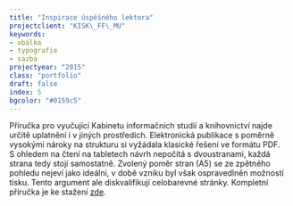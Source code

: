 ```yaml
---
title: "Inspirace úspěšného lektora"
projectclient: "KISK\_FF\_MU"
keywords: 
- obálka
- typografie
- sazba
projectyear: "2015"
class: "portfolio"
draft: false
index: 5
bgcolor: "#0159c5"
---
```



Příručka pro vyučující Kabinetu informačních studií a&nbsp;knihovnictví najde určitě uplatnění i&nbsp;v&nbsp;jiných prostředích. Elektronická publikace s&nbsp;poměrně vysokými nároky na strukturu si vyžádala klasické řešení ve formátu PDF. S&nbsp;ohledem na čtení na tabletech návrh nepočítá s&nbsp;dvoustranami, každá strana tedy stojí samostatně. Zvolený poměr stran (A5) se ze zpětného pohledu nejeví jako ideální, v&nbsp;době vzniku byl však ospravedlněn možností tisku. Tento argument ale diskvalifikují celobarevné stránky. Kompletní příručka je ke stažení [zde](http://eknihy.knihovna.cz/kniha/inspirace-uspesneho-lektora).